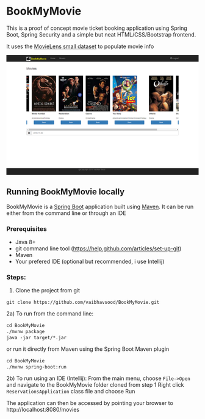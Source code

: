 # BookMyMovie
This is a proof of concept movie ticket booking application using Spring Boot, Spring Security and a simple but neat HTML/CSS/Bootstrap frontend.

It uses the [MovieLens small dataset](http://files.grouplens.org/datasets/movielens/) to populate movie info  


![Movies](movies-home-page.png)

## Running BookMyMovie locally

BookMyMovie is a [Spring Boot](https://spring.io/guides/gs/spring-boot) application built using [Maven](https://spring.io/guides/gs/maven/). It can be run either from the command line or through an IDE

### Prerequisites

* Java 8+
* git command line tool (https://help.github.com/articles/set-up-git)
* Maven
* Your prefered IDE (optional but recommended, i use Intellij) 

### Steps:

1) Clone the project from git
```
git clone https://github.com/vaibhavsood/BookMyMovie.git
```
2a) To run from the command line:
```
cd BookMyMovie
./mvnw package
java -jar target/*.jar
```
or run it directly from Maven using the Spring Boot Maven plugin
```
cd BookMyMovie
./mvnw spring-boot:run
```
2b) To run using an IDE (Intellij):
From the main menu, choose ```File->Open``` and navigate to the BookMyMovie folder cloned from step 1
Right click ```ReservationsApplication``` class file and choose Run

The application can then be accessed by pointing your browser to http://localhost:8080/movies
